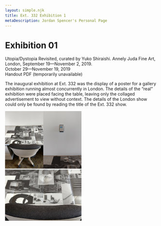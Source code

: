 ```yaml
---
layout: simple.njk
title: Ext. 332 Exhibition 1
metaDescription: Jordan Spencer's Personal Page
---
```

<div class="half">

# Exhibition 01
<span class="semibold">Utopia/Dystopia Revisited, curated by Yuko Shiraishi. Annely Juda Fine Art, London, September 19&mdash;November 2, 2019.</span><br>
October 29&mdash;November 19, 2019<br>
Handout PDF (temporarily unavailable)

The inaugural exhibition at Ext. 332 was the display of a poster for a gallery exhibition running almost concurrently in London. The details of the “real” exhibition were placed facing the table, leaving only the collaged advertisement to view without context. The details of the London show could only be found by reading the title of the Ext. 332 show.
</div>
<img src="/imgs/ext332-exhb-1-02.jpg" width="25%"><img src="/imgs/ext332-exhb-1-03.jpg" width="25%"><br>
<img src="/imgs/ext332-exhb-1-04.jpg" width="50%">

